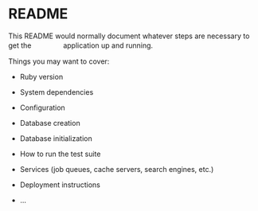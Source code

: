 # README

This README would normally document whatever steps are necessary to get the　  　　　
application up and running.

Things you may want to cover:
         
* Ruby version

* System dependencies  

* Configuration

* Database creation

* Database initialization

* How to run the test suite

* Services (job queues, cache servers, search engines, etc.)

* Deployment instructions

* ...
